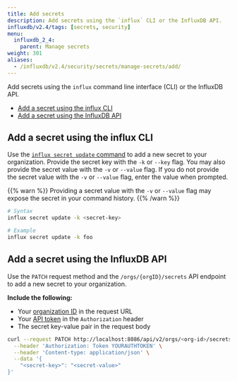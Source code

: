 ```yaml
---
title: Add secrets
description: Add secrets using the `influx` CLI or the InfluxDB API.
influxdb/v2.4/tags: [secrets, security]
menu:
  influxdb_2_4:
    parent: Manage secrets
weight: 301
aliases:
  - /influxdb/v2.4/security/secrets/manage-secrets/add/
---
```


Add secrets using the `influx` command line interface (CLI) or the InfluxDB API.


- [Add a secret using the influx CLI](#add-a-secret-using-the-influx-cli)
- [Add a secret using the InfluxDB API](#add-a-secret-using-the-influxdb-api)

## Add a secret using the influx CLI
Use the [`influx secret update` command](/influxdb/v2.4/reference/cli/influx/secret/update/)
to add a new secret to your organization.
Provide the secret key with the `-k` or `--key` flag.
You may also provide the secret value with the `-v` or `--value` flag.
If you do not provide the secret value with the `-v` or `--value` flag,
enter the value when prompted.

{{% warn %}}
Providing a secret value with the `-v` or `--value` flag may expose the secret
in your command history.
{{% /warn %}}

```sh
# Syntax
influx secret update -k <secret-key>

# Example
influx secret update -k foo
```

## Add a secret using the InfluxDB API
Use the `PATCH` request method and the `/orgs/{orgID}/secrets` API endpoint to
add a new secret to your organization.

**Include the following:**

- Your [organization ID](/influxdb/v2.4/organizations/view-orgs/#view-your-organization-id) in the request URL
- Your [API token](/influxdb/v2.4/security/tokens/view-tokens/) in the `Authorization` header
- The secret key-value pair in the request body

<!-- -->
```sh
curl --request PATCH http://localhost:8086/api/v2/orgs/<org-id>/secrets \
  --header 'Authorization: Token YOURAUTHTOKEN' \
  --header 'Content-type: application/json' \
  --data '{
	"<secret-key>": "<secret-value>"
}'
```
